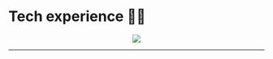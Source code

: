
<h1 align="left">Tech experience 👨‍💻</h1>

<p align="center">
  <a href="https://skillicons.dev">
    <img src="https://skillicons.dev/icons?i=aws,git,github,bitbucket,bootstrap,css,figma,javascript,jquery,postman,jenkins,docker,bash,linux,ubuntu,nginx,python,pycharm,django,flask,php,perl,postgres,vim" />
  </a>
</p>

---

